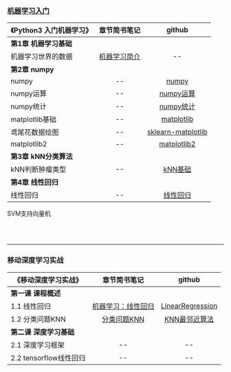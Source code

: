### [机器学习入门](https://github.com/angmu/Machine-Learning)

《Python3 入门机器学习》| 章节简书笔记 | github
---|:-:|:-:
**第1章 机器学习基础** |  |
机器学习世界的数据   | [机器学习简介](https://www.jianshu.com/p/ce5a3bcb8414) | --
**第2章 numpy** |  |
numpy | -- | [numpy](https://nbviewer.jupyter.org/github/angmu/Machine-Learning/blob/master/ch02/numpy.ipynb) 
numpy运算 | -- | [numpy运算](https://nbviewer.jupyter.org/github/angmu/Machine-Learning/blob/master/ch02/numpy运算.ipynb)
numpy统计 | -- | [numpy统计](https://nbviewer.jupyter.org/github/angmu/Machine-Learning/blob/master/ch02/numpy统计.ipynb) 
matplotlib基础 | -- | [matplotlib](https://nbviewer.jupyter.org/github/angmu/Machine-Learning/blob/master/ch02/matplotlib.ipynb) 
鸢尾花数据绘图 | -- | [sklearn-matplotlib](https://nbviewer.jupyter.org/github/angmu/Machine-Learning/blob/master/ch02/sklearn-matplotlib.ipynb) 
matplotlib2 | -- | [matplotlib2](https://nbviewer.jupyter.org/github/angmu/Machine-Learning/blob/master/ch02/matplotlib2.ipynb) 
**第3章 kNN分类算法** |  |
kNN判断肿瘤类型 | -- | [kNN基础](https://nbviewer.jupyter.org/github/angmu/Machine-Learning/blob/master/ch03/kNN.ipynb) 
**第4章 线性回归** | |
线性回归 | -- | [线性回归](https://nbviewer.jupyter.org/github/angmu/Machine-Learning/blob/master/ch04) 



SVM支持向量机





<br><br>

----

### 移动深度学习实战
 《移动深度学习实战》 | 章节简书笔记 | github
 -- | :-: | :-: 
**第一课 课程概述** |  | 
1.1 线性回归 | [机器学习：线性回归](https://www.jianshu.com/p/7966614c082b) | [LinearRegression](https://nbviewer.jupyter.org/github/angmu/Machine-Learning/blob/master/chapter01/LinearRegression.ipynb)
1.2 分类问题KNN  | [分类问题KNN](https://www.jianshu.com/p/089f01adbc24)  | [KNN最邻近算法](https://nbviewer.jupyter.org/github/angmu/Machine-Learning/blob/master/chapter01/KNN.ipynb) 
**第二课 深度学习基础** |  |  
2.1 深度学习框架        | -- |--
2.2  tensorflow线性回归 | -- | --